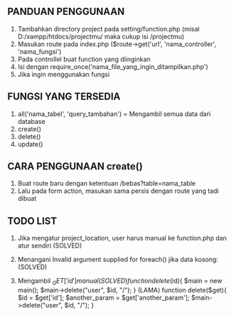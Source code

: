 ## PANDUAN PENGGUNAAN

1. Tambahkan directory project pada setting/function.php (misal D:/xampp/htdocs/projectmu/ maka cukup isi /projectmu)
2. Masukan route pada index.php ($route->get('url', 'nama_controller', 'nama_fungsi')
3. Pada controllel buat function yang diinginkan
4. Isi dengan require_once('nama_file_yang_ingin_ditampilkan.php')
5. Jika ingin menggunakan fungsi

## FUNGSI YANG TERSEDIA

1. all('nama_tabel', 'query_tambahan') = Mengambil semua data dari database
2. create()
3. delete()
4. update()

## CARA PENGGUNAAN create()

1. Buat route baru dengan ketentuan /bebas?table=nama_table
2. Lalu pada form action, masukan sama persis dengan route yang tadi dibuat

## TODO LIST

1. Jika mengatur project_location, user harus manual ke function.php dan atur sendiri (SOLVED)
2. Menangani Invalid argument supplied for foreach() jika data kosong: (SOLVED)
   <?php
       if (is_array($ambil_data) || is_object($ambil_data)){
       foreach($ambil_data as $d){
   ?>

   <?php }} >
3. Mengambil $_GET['id'] manual (SOLVED)
    function delete($id){
        $main = new main();
        $main->delete("user", $id, "/");
    } (LAMA)
    function delete($get){
      $id = $get['id'];
      $another_param = $get['another_param'];
      $main->delete("user", $id, "/");
    }
